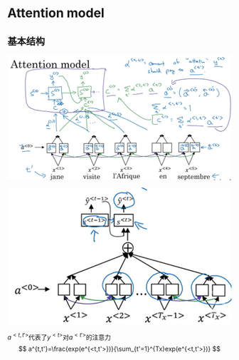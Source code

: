 # Attention model

## 基本结构

![image-20230511163836425](./%E6%B3%A8%E6%84%8F%E5%8A%9B%E6%A8%A1%E5%9E%8B.assets/image-20230511163836425.png)

![image-20230511164223790](./%E6%B3%A8%E6%84%8F%E5%8A%9B%E6%A8%A1%E5%9E%8B.assets/image-20230511164223790.png)

$a^{<t,t'>}$代表了$y^{<t>}$对$a^{<t'>}$的注意力
$$
a^{t,t'}=\frac{exp(e^{<t,t'>})}{\sum_{t'=1}^{Tx}exp(e^{<t,t'>})}
$$
